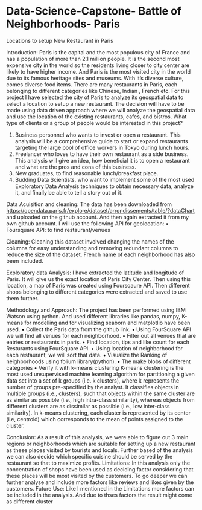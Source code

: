 # Data-Science-Capstone- Battle of Neighborhoods- Paris
Locations to setup New Restaurant in Paris

Introduction:
Paris is the capital and the most populous city of France and has a population of more than 2.1 million people. It is the second most expensive city in the world so the residents living closer to city center are likely to have higher income. And Paris is the most visited city in the world due to its famous heritage sites and museums. With it’s diverse culture, comes diverse food items. There are many restaurants in Paris, each belonging to different categories like Chinese, Indian , French etc.
 For this project I have selected the city of Paris to analyze its geospatial data to select a location to setup a new restaurant. The decision will have to be made using data driven approach where we will analyze the geospatial data and use the location of the existing restaurants, cafes, and bistros.
What type of clients or a group of people would be interested in this project?
1.	Business personnel who wants to invest or open a restaurant. This analysis will be a comprehensive guide to start or expand restaurants targeting the large pool of office workers in Tokyo during lunch hours.
2.	Freelancer who loves to have their own restaurant as a side business. This analysis will give an idea, how beneficial it is to open a restaurant and what are the pros and cons of this business.
3.	New graduates, to find reasonable lunch/breakfast place.
4.	Budding Data Scientists, who want to implement some of the most used Exploratory Data Analysis techniques to obtain necessary data, analyze it, and finally be able to tell a story out of it.

Data Acuisition and cleaning:
The data has been downloaded from https://opendata.paris.fr/explore/dataset/arrondissements/table/?dataChart and uploaded on the github account. And then again extracted it from my own github account.
I will use the following API for geolocation:
•	Foursquare API: to find restaurant/venues


Cleaning: Cleaning this dataset involved changing the names of the columns for easy understanding and removing redundant columns to reduce the size of the dataset. French name of each neighborhood has also been included.

Exploratory data Analysis:
I have extracted the latitude and longitude of Paris. It will give us the exact location of Paris City Center. Then using this location, a map of Paris was created using Foursqaure API. Then different shops belonging to different categories were extracted and saved to use them further.

Methodology and Approach:
The project has been performed using IBM Watson using python. And used different libraries like pandas, numpy, K-means for modelling and for visualizing seaborn and matplotlib have been used.
•	Collect the Paris data from the github link.
•	Using FourSquare API we will find all venues for each neighborhood.
•	Filter out all venues that are eatries or restaurants in paris.
•	Find location, tips and like count for each Resturants using FourSquare API.
•	Using location of neighborhood for each restaurant, we will sort that data.
•	Visualize the Ranking of neighborhoods using folium library(python).
•	The make blobs of different categories 
•	Verify it with k-means clustering
K-means clustering is the most used unsupervised machine learning algorithm for partitioning a given data set into a set of k groups (i.e. k clusters), where k represents the number of groups pre-specified by the analyst. It classifies objects in multiple groups (i.e., clusters), such that objects within the same cluster are as similar as possible (i.e., high intra-class similarity), whereas objects from different clusters are as dissimilar as possible (i.e., low inter-class similarity). In k-means clustering, each cluster is represented by its center (i.e, centroid) which corresponds to the mean of points assigned to the cluster.

Conclusion: 
As a result of this analysis, we were able to figure out 3 main regions or neighborhoods which are suitable for setting up a new restaurant as these places visited by tourists and locals. Further based of the analysis we can also decide which specific cuisine should be served by the restaurant so that to maximize profits.
Limitations:
In this analysis only the concentration of shops have been used as deciding factor considering that these places will be most visited by the customers. To go deeper we can further analyse and include more factors like reviews and likes given by the customers.
Future Use:
Like I mentioned in the Limitations more factors can be included in the analysis. And due to thses factors the result might come as different cluster
